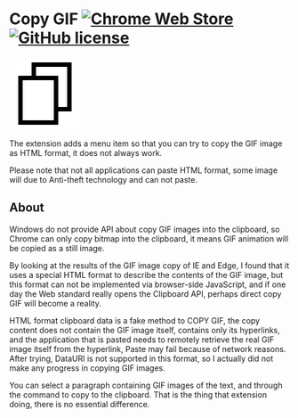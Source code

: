 # Copy GIF [![Chrome Web Store](https://img.shields.io/chrome-web-store/v/cehkcdgmdkpbheocenmlclejafodogfk.svg?maxAge=86400)](https://chrome.google.com/webstore/detail/cehkcdgmdkpbheocenmlclejafodogfk) [![GitHub license](https://img.shields.io/badge/license-MIT-blue.svg)](https://raw.githubusercontent.com/BlackGlory/copy-gif/master/LICENSE)

[![copy-gif](https://raw.githubusercontent.com/BlackGlory/copy-gif/master/src/assets/images/icon-128.png)](https://chrome.google.com/webstore/detail/cehkcdgmdkpbheocenmlclejafodogfk)

The extension adds a menu item so that you can try to copy the GIF image as HTML format, it does not always work.

Please note that not all applications can paste HTML format, some image will due to Anti-theft technology and can not paste.

## About

Windows do not provide API about copy GIF images into the clipboard, so Chrome can only copy bitmap into the clipboard, it means GIF animation will be copied as a still image.

By looking at the results of the GIF image copy of IE and Edge, I found that it uses a special HTML format to describe the contents of the GIF image, but this format can not be implemented via browser-side JavaScript, and if one day the Web standard really opens the Clipboard API, perhaps direct copy GIF will become a reality.

HTML format clipboard data is a fake method to COPY GIF, the copy content does not contain the GIF image itself, contains only its hyperlinks, and the application that is pasted needs to remotely retrieve the real GIF image itself from the hyperlink, Paste may fail because of network reasons. After trying, DataURI is not supported in this format, so I actually did not make any progress in copying GIF images.

You can select a paragraph containing GIF images of the text, and through the command to copy to the clipboard. That is the thing that extension doing, there is no essential difference.
